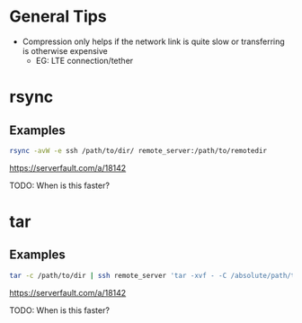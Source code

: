 # General Tips
 - Compression only helps if the network link is quite slow or transferring is otherwise expensive
   - EG: LTE connection/tether

# rsync

## Examples
```bash
rsync -avW -e ssh /path/to/dir/ remote_server:/path/to/remotedir
```
https://serverfault.com/a/18142

TODO: When is this faster?


# tar

## Examples
```bash
tar -c /path/to/dir | ssh remote_server 'tar -xvf - -C /absolute/path/to/remotedir'
```
https://serverfault.com/a/18142

TODO: When is this faster?
